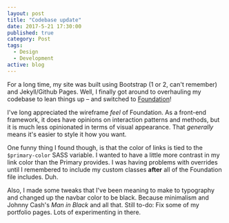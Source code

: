```yaml
---
layout: post
title: "Codebase update"
date: 2017-5-21 17:30:00
published: true
category: Post
tags:
  - Design
  - Development
active: blog
---
```


For a long time, my site was built using Bootstrap (1 or 2, can't remember) and Jekyll/Github Pages. Well, I finally got around to overhauling my codebase to lean things up – and switched to [Foundation](http://foundation.zurb.com)!

I've long appreciated the wireframe *feel* of Foundation. As a front-end framework, it does have opinions on interaction patterns and methods, but it is much less opinionated in terms of visual appearance. That *generally* means it's easier to style it how you want.

One funny thing I found though, is that the color of links is tied to the <code>$primary-color</code> SASS variable. I wanted to have a little more contrast in my link color than the Primary provides. I was having problems with overrides until I remembered to include my custom classes **after** all of the Foundation file includes. Duh.

Also, I made some tweaks that I've been meaning to make to typography and changed up the navbar color to be black. Because minimalism and Johnny Cash's *Man in Black* and all that. Still to-do: Fix some of my portfolio pages. Lots of experimenting in there.
